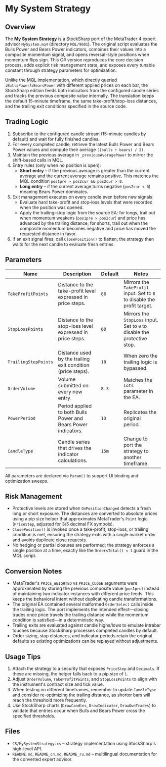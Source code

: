 # My System Strategy

## Overview
The **My System Strategy** is a StockSharp port of the MetaTrader 4 expert advisor `MySystem.mq4` (directory `MQL/9601`). The original script evaluates the Bulls Power and Bears Power indicators, combines their values into a composite momentum signal, and opens reversal-style positions when momentum flips sign. This C# version reproduces the core decision process, adds explicit risk management state, and exposes every tunable constant through strategy parameters for optimization.

Unlike the MQL implementation, which directly queried `iBullsPower`/`iBearsPower` with different applied prices on each bar, the StockSharp edition feeds both indicators from the configured candle series and tracks the previous composite value internally. The translation keeps the default 15-minute timeframe, the same take-profit/stop-loss distances, and the trailing exit conditions specified in the source code.

## Trading Logic
1. Subscribe to the configured candle stream (15-minute candles by default) and wait for fully finished candles.
2. For every completed candle, retrieve the latest Bulls Power and Bears Power values and compute their average `((bulls + bears) / 2)`.
3. Maintain the previous average in `_previousAveragePower` to mirror the shift-based calls in MQL.
4. Entry rules (only when no position is open):
   - **Short entry** – if the previous average is greater than the current average and the current average remains positive. This matches the MQL condition `pos1pre > pos2cur && pos2cur > 0`.
   - **Long entry** – if the current average turns negative (`pos2cur < 0`) meaning Bears Power dominates.
5. Exit management executes on every candle even before new signals:
   - Evaluate hard take-profit and stop-loss levels that were recorded when the position was opened.
   - Apply the trailing-stop logic from the source EA: for longs, trail out when momentum weakens (`pos1pre > pos2cur`) and price has advanced by the trailing distance; for shorts, trail out when the composite momentum becomes negative and price has moved the requested distance in favor.
6. If an exit signal fires, call `ClosePosition()` to flatten; the strategy then waits for the next candle to evaluate fresh entries.

## Parameters
| Name | Description | Default | Notes |
| --- | --- | --- | --- |
| `TakeProfitPoints` | Distance to the take-profit level expressed in price steps. | `86` | Mirrors the `TakeProfit` input. Set to `0` to disable the profit target. |
| `StopLossPoints` | Distance to the stop-loss level expressed in price steps. | `60` | Mirrors the `StopLoss` input. Set to `0` to disable the protective stop. |
| `TrailingStopPoints` | Distance used by the trailing exit condition (price steps). | `10` | When zero the trailing logic is bypassed. |
| `OrderVolume` | Volume submitted on every new entry. | `8.3` | Matches the `Lots` parameter in the EA. |
| `PowerPeriod` | Period applied to both Bulls Power and Bears Power indicators. | `13` | Replicates the original period. |
| `CandleType` | Candle series that drives the indicator calculations. | `15m` | Change to port the strategy to another timeframe. |

All parameters are declared via `Param()` to support UI binding and optimization sweeps.

## Risk Management
- Protective levels are stored when `OnPositionChanged` detects a fresh long or short exposure. The distances are converted to absolute prices using a pip size helper that approximates MetaTrader's `Point` logic (`PriceStep`, adjusted for 3/5 decimal FX symbols).
- `ClosePosition()` is invoked once a take-profit, stop-loss, or trailing condition is met, ensuring the strategy exits with a single market order and avoids duplicate close requests.
- No hedging or partial closures are performed; the strategy enforces a single position at a time, exactly like the `OrdersTotal() < 1` guard in the MQL script.

## Conversion Notes
- MetaTrader's `PRICE_WEIGHTED` vs `PRICE_CLOSE` arguments were approximated by storing the previous composite value (`pos1pre`) instead of maintaining two indicator instances with different price feeds. This keeps the behavioral intent without duplicating candle transformations.
- The original EA contained several malformed `OrderSelect` calls inside the trailing logic. The port implements the intended effect—closing trades once price travels the trailing distance while the momentum condition is satisfied—in a deterministic way.
- Trailing exits are evaluated against candle highs/lows to emulate intrabar touches because StockSharp processes completed candles by default.
- Order sizing, stop distances, and indicator periods retain the original defaults so existing optimizations can be replayed without adjustments.

## Usage Tips
1. Attach the strategy to a security that exposes `PriceStep` and `Decimals`. If these are missing, the helper falls back to a pip size of `1`.
2. Adjust `OrderVolume`, `TakeProfitPoints`, and `StopLossPoints` to align with the instrument's contract size and tick value.
3. When testing on different timeframes, remember to update `CandleType` and consider re-optimizing the trailing distance, as shorter bars will reach the threshold more frequently.
4. Use StockSharp charts (`DrawCandles`, `DrawIndicator`, `DrawOwnTrades`) to validate that entries occur when Bulls and Bears Power cross the specified thresholds.

## Files
- `CS/MySystemStrategy.cs` – strategy implementation using StockSharp's high-level API.
- `README.md`, `README_cn.md`, `README_ru.md` – multilingual documentation for the converted expert advisor.
